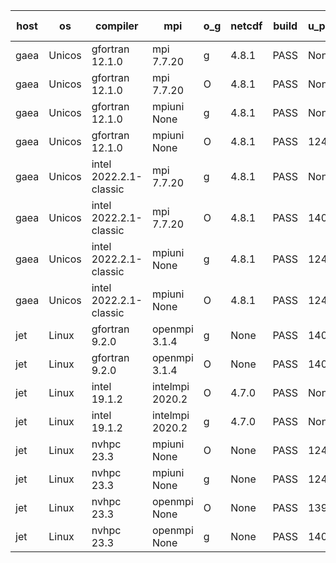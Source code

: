 

| host     | os       | compiler                              | mpi                      | o_g        | netcdf        | build       | u_pass          | u_fail          | s_pass            | s_fail            | e_pass             | e_fail             | nuopc_pass       | nuopc_fail       | artifacts link          |
|----------|----------|---------------------------------------|--------------------------|------------|---------------|-------------|-----------------|-----------------|-------------------|-------------------|--------------------|--------------------|------------------|------------------|-------------------------|
| gaea | Unicos | gfortran 12.1.0 | mpi 7.7.20  | g | 4.8.1  | PASS | None | None | None | None | None | None | None | None | <a href="https://github.com/esmf-org/esmf-test-artifacts/tree/5f6e6daf8f803e68ad328f84ac9821616ab352f3/develop/gfortran/12.1.0/g/mpi/7.7.20" target="_blank">5f6e6da</a> | 
| gaea | Unicos | gfortran 12.1.0 | mpi 7.7.20  | O | 4.8.1  | PASS | None | None | None | None | None | None | None | None | <a href="https://github.com/esmf-org/esmf-test-artifacts/tree/24ae192271a1f1d23028bbd42bc72840f1b9bbca/develop/gfortran/12.1.0/O/mpi/7.7.20" target="_blank">24ae192</a> | 
| gaea | Unicos | gfortran 12.1.0 | mpiuni None  | g | 4.8.1  | PASS | None | None | None | None | None | None | None | None | <a href="https://github.com/esmf-org/esmf-test-artifacts/tree/c5bd26255eed982a7d1ad829627da0151feed757/develop/gfortran/12.1.0/g/mpiuni/None" target="_blank">c5bd262</a> | 
| gaea | Unicos | gfortran 12.1.0 | mpiuni None  | O | 4.8.1  | PASS | 12415 | 0 | 8 | 0 | 44 | 0 | None | None | <a href="https://github.com/esmf-org/esmf-test-artifacts/tree/983bb81ab5153b79d07f1d99611ad2ecce7c5b52/develop/gfortran/12.1.0/O/mpiuni/None" target="_blank">983bb81</a> | 
| gaea | Unicos | intel 2022.2.1-classic | mpi 7.7.20  | g | 4.8.1  | PASS | None | None | None | None | None | None | None | None | <a href="https://github.com/esmf-org/esmf-test-artifacts/tree/02500fbdffd8842ce38697f2fcf30b7c25c5eeb0/develop/intel/2022.2.1-classic/g/mpi/7.7.20" target="_blank">02500fb</a> | 
| gaea | Unicos | intel 2022.2.1-classic | mpi 7.7.20  | O | 4.8.1  | PASS | 14059 | 0 | 49 | 0 | 81 | 0 | 47 | 6 | <a href="https://github.com/esmf-org/esmf-test-artifacts/tree/173bb2b9b2f352a0428e2c1ffb2d0ca4597557a8/develop/intel/2022.2.1-classic/O/mpi/7.7.20" target="_blank">173bb2b</a> | 
| gaea | Unicos | intel 2022.2.1-classic | mpiuni None  | g | 4.8.1  | PASS | 12415 | 0 | 8 | 0 | 44 | 0 | None | None | <a href="https://github.com/esmf-org/esmf-test-artifacts/tree/218a0b60c9f6b5b2622925a1d64087722dd5c6b2/develop/intel/2022.2.1-classic/g/mpiuni/None" target="_blank">218a0b6</a> | 
| gaea | Unicos | intel 2022.2.1-classic | mpiuni None  | O | 4.8.1  | PASS | 12415 | 0 | 8 | 0 | 44 | 0 | None | None | <a href="https://github.com/esmf-org/esmf-test-artifacts/tree/4c05863c357b4fca72e2452174be5066a4791eba/develop/intel/2022.2.1-classic/O/mpiuni/None" target="_blank">4c05863</a> | 
| jet | Linux | gfortran 9.2.0 | openmpi 3.1.4  | g | None  | PASS | 14059 | 0 | 49 | 0 | 81 | 0 | 52 | 1 | <a href="https://github.com/esmf-org/esmf-test-artifacts/tree/60153dfdfcbe7d9b00f03d66d27cd016c6c40751/develop/gfortran/9.2.0/g/openmpi/3.1.4" target="_blank">60153df</a> | 
| jet | Linux | gfortran 9.2.0 | openmpi 3.1.4  | O | None  | PASS | 14059 | 0 | 49 | 0 | 81 | 0 | 52 | 1 | <a href="https://github.com/esmf-org/esmf-test-artifacts/tree/b99c1c4814f35b5db7d227449737273acd97998d/develop/gfortran/9.2.0/O/openmpi/3.1.4" target="_blank">b99c1c4</a> | 
| jet | Linux | intel 19.1.2 | intelmpi 2020.2  | O | 4.7.0  | PASS | None | None | None | None | None | None | None | None | <a href="https://github.com/esmf-org/esmf-test-artifacts/tree/6e6833aac70df0aa155c88584a5e37cb4210ae51/develop/intel/19.1.2/O/intelmpi/2020.2" target="_blank">6e6833a</a> | 
| jet | Linux | intel 19.1.2 | intelmpi 2020.2  | g | 4.7.0  | PASS | None | None | None | None | None | None | None | None | <a href="https://github.com/esmf-org/esmf-test-artifacts/tree/b1ec95dda8c03e0aeec9a4413e3cc6d9cb73042d/develop/intel/19.1.2/g/intelmpi/2020.2" target="_blank">b1ec95d</a> | 
| jet | Linux | nvhpc 23.3 | mpiuni None  | O | None  | PASS | 12413 | 2 | 8 | 0 | 44 | 0 | None | None | <a href="https://github.com/esmf-org/esmf-test-artifacts/tree/9a0d2742e386180f27ac0a2c7b79d819139e345e/develop/nvhpc/23.3/O/mpiuni/None" target="_blank">9a0d274</a> | 
| jet | Linux | nvhpc 23.3 | mpiuni None  | g | None  | PASS | 12415 | 0 | 8 | 0 | 44 | 0 | None | None | <a href="https://github.com/esmf-org/esmf-test-artifacts/tree/a810218eca695095e1a8d281af92f30ce5ac8600/develop/nvhpc/23.3/g/mpiuni/None" target="_blank">a810218</a> | 
| jet | Linux | nvhpc 23.3 | openmpi None  | O | None  | PASS | 13988 | 71 | 49 | 0 | 81 | 0 | 45 | 8 | <a href="https://github.com/esmf-org/esmf-test-artifacts/tree/8de29838259618bf692bbc45def6c5642239af7c/develop/nvhpc/23.3/O/openmpi/None" target="_blank">8de2983</a> | 
| jet | Linux | nvhpc 23.3 | openmpi None  | g | None  | PASS | 14059 | 0 | 49 | 0 | 81 | 0 | 45 | 8 | <a href="https://github.com/esmf-org/esmf-test-artifacts/tree/625e8df1a4f7b5e65005cae7940dbccac6ee384c/develop/nvhpc/23.3/g/openmpi/None" target="_blank">625e8df</a> | 
